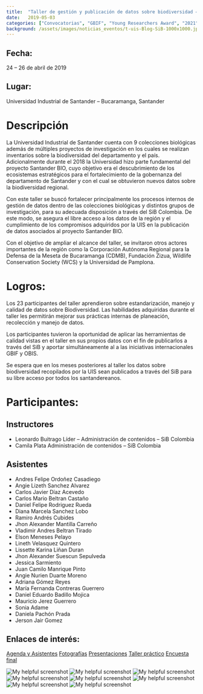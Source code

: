```yaml
---
title:  "Taller de gestión y publicación de datos sobre biodiversidad – Universidad Industrial de Santander"
date:   2019-05-03
categories: ["Convocatorias", "GBIF", "Young Researchers Award", "2021"]
background: /assets/images/noticias_eventos/t-uis-Blog-SiB-1000x1000.jpg
---
```


## Fecha:
24 – 26 de abril de 2019

## Lugar:
Universidad Industrial de Santander – Bucaramanga, Santander

# Descripción

La Universidad Industrial de Santander cuenta con 9 colecciones biológicas además de múltiples proyectos de investigación en los cuales se realizan inventarios sobre la biodiversidad del departamento y el país. Adicionalmente durante el 2018 la Universidad hizo parte fundamental del proyecto Santander BIO, cuyo objetivo era el descubrimiento de los ecosistemas estratégicos para el fortalecimiento de la gobernanza del departamento de Santander y con el cual se obtuvieron nuevos datos sobre la biodiversidad regional.

Con este taller se buscó fortalecer principalmente los procesos internos de gestión de datos dentro de las colecciones biológicas y distintos grupos de investigación, para su adecuada disposición a través del SiB Colombia. De este modo, se asegura el libre acceso a los datos de la región y el cumplimiento de los compromisos adquiridos por la UIS en la publicación de datos asociados al proyecto Santander BIO.

Con el objetivo de ampliar el alcance del taller, se invitaron otros actores importantes de la región como la Corporación Autónoma Regional para la Defensa de la Meseta de Bucaramanga (CDMB), Fundación Zizua, Wildlife Conservation Society (WCS) y la Universidad de Pamplona.


# Logros:

Los 23 participantes del taller aprendieron sobre estandarización, manejo y calidad de datos sobre Biodiversidad. Las habilidades adquiridas durante el taller les permitirán mejorar sus prácticas internas de planeación, recolección y manejo de datos.

Los participantes tuvieron la oportunidad de aplicar las herramientas de calidad vistas en el taller en sus propios datos con el fin de publicarlos a través del SiB y aportar simultáneamente al a las iniciativas internacionales GBIF y OBIS.

Se espera que en los meses posteriores al taller los datos sobre biodiversidad recopilados por la UIS sean publicados a través del SiB para su libre acceso por todos los santandereanos.


# Participantes:

## Instructores

 - Leonardo Buitrago
   Líder – Administración de contenidos – SiB Colombia
 - Camila Plata
   Administración de contenidos – SiB Colombia
   
## Asistentes

 - Andres Felipe Ordoñez Casadiego
 - Angie Lizeth Sanchez Alvarez
 - Carlos Javier Díaz Acevedo
 - Carlos Mario Beltran Castaño
 - Daniel Felipe Rodriguez Rueda
 - Diana Marcela Sanchez Lobo
 - Ramiro Andrés Cubides
 - Jhon Alexander Mantilla Carreño
 - Vladimir Andres Beltran Tirado
 - Elson Meneses Pelayo
 - Lineth Velasquez Quintero
 - Lissette Karina Liñan Duran
 - Jhon Alexander Suescun Sepulveda
 - Jessica Sarmiento
 - Juan Camilo Manrique Pinto
 - Angie Nurien Duarte Moreno
 - Adriana Gómez Reyes
 - María Fernanda Contreras Guerrero
 - Daniel Eduardo Badillo Mojica
 - Mauricio Jerez Guerrero
 - Sonia Adame
 - Daniela Pachón Prada
 - Jerson Jair Gomez
 
## Enlaces de interés:

[Agenda y Asistentes](https://drive.google.com/drive/folders/180hI-X-cYXC-7CGZyvX2ehouiCUjN_vY)
[Fotografías](https://drive.google.com/drive/folders/1ISb8tgud6h4IWkafg_KlwxaBCY3Pnj--)
[Presentaciones](https://drive.google.com/drive/folders/1D6WBxuX70knQGxHxKtdUVBRlC5Wa7GUW)
[Taller práctico](https://drive.google.com/drive/folders/1icKScrp3kb7LM3JqnFBtXo_UxUAR1UFy)
[Encuesta final](https://drive.google.com/file/d/1fJaLZFmwxZaA1ILI-pXN3QzlmiPr5o1O/view)


![My helpful screenshot](/assets/images/noticias_eventos/universidad_industrial_de_santander/IMG_003-1024x683.jpg)
![My helpful screenshot](/assets/images/noticias_eventos/universidad_industrial_de_santander/Taller_UIS_SiB-11-1024x768.jpg)
![My helpful screenshot](/assets/images/noticias_eventos/universidad_industrial_de_santander/Taller_UIS_SiB-3-1024x768.jpg)
![My helpful screenshot](/assets/images/noticias_eventos/universidad_industrial_de_santander/Taller_UIS_SiB-4-1024x768.jpg)
![My helpful screenshot](/assets/images/noticias_eventos/universidad_industrial_de_santander/Taller_UIS_SiB-5-1024x768.jpg)
![My helpful screenshot](/assets/images/noticias_eventos/universidad_industrial_de_santander/Taller_UIS_SiB-6-751x1024.jpg)
![My helpful screenshot](/assets/images/noticias_eventos/universidad_industrial_de_santander/Taller_UIS_SiB-7-1024x768.jpg)
![My helpful screenshot](/assets/images/noticias_eventos/universidad_industrial_de_santander/Taller_UIS_SiB-8-1024x768.jpg)




